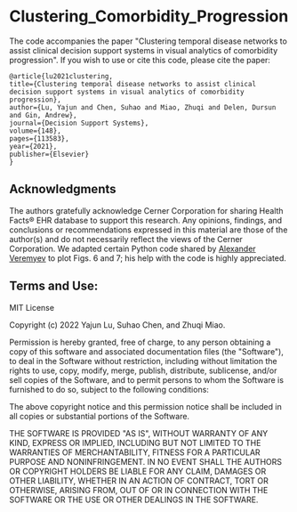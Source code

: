 # Clustering_Comorbidity_Progression
The code accompanies the paper "Clustering temporal disease networks to assist clinical decision support systems in visual analytics of comorbidity progression". If you wish to use or cite this code, please cite the paper: 

	@article{lu2021clustering,
  	title={Clustering temporal disease networks to assist clinical decision support systems in visual analytics of comorbidity progression},
  	author={Lu, Yajun and Chen, Suhao and Miao, Zhuqi and Delen, Dursun and Gin, Andrew},
  	journal={Decision Support Systems},
  	volume={148},
  	pages={113583},
  	year={2021},
  	publisher={Elsevier}
	}



## Acknowledgments

The authors gratefully acknowledge Cerner Corporation for sharing Health Facts® EHR database to support this research. Any opinions, findings, and conclusions or recommendations expressed in this material are those of the author(s) and do not necessarily reflect the views of the Cerner Corporation. We adapted certain Python code shared by [Alexander Veremyev](https://www.cecs.ucf.edu/faculty/alexander-veremyev) to plot Figs. 6 and 7; his help with the code is highly
appreciated. 

## Terms and Use:

MIT License

Copyright (c) 2022 Yajun Lu, Suhao Chen, and Zhuqi Miao.

Permission is hereby granted, free of charge, to any person obtaining a copy of this software and associated documentation files (the "Software"), to deal in the Software without restriction, including without limitation the rights to use, copy, modify, merge, publish, distribute, sublicense, and/or sell copies of the Software, and to permit persons to whom the Software is furnished to do so, subject to the following conditions:

The above copyright notice and this permission notice shall be included in all copies or substantial portions of the Software.

THE SOFTWARE IS PROVIDED "AS IS", WITHOUT WARRANTY OF ANY KIND, EXPRESS OR IMPLIED, INCLUDING BUT NOT LIMITED TO THE WARRANTIES OF MERCHANTABILITY, FITNESS FOR A PARTICULAR PURPOSE AND NONINFRINGEMENT. IN NO EVENT SHALL THE AUTHORS OR COPYRIGHT HOLDERS BE LIABLE FOR ANY CLAIM, DAMAGES OR OTHER LIABILITY, WHETHER IN AN ACTION OF CONTRACT, TORT OR OTHERWISE, ARISING FROM, OUT OF OR IN CONNECTION WITH THE SOFTWARE OR THE USE OR OTHER DEALINGS IN THE SOFTWARE.

